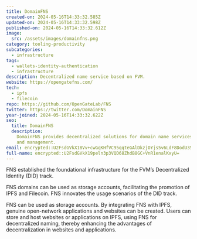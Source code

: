 ```yaml
---
title: DomainFNS
created-on: 2024-05-16T14:33:32.585Z
updated-on: 2024-05-16T14:33:32.598Z
published-on: 2024-05-16T14:33:32.612Z
image:
  src: /assets/images/domainfns.png
category: tooling-productivity
subcategories:
  - infrastructure
tags:
  - wallets-identity-authentication
  - infrastructure
description: Decentralized name service based on FVM.
website: https://opengatefns.com/
tech:
  - ipfs
  - filecoin
repo: https://github.com/OpenGateLab/FNS
twitter: https://twitter.com/DomainFNS
year-joined: 2024-05-16T14:33:32.622Z
seo:
  title: DomainFNS
  description:
    DomainFNS provides decentralized solutions for domain name services
    and management.
email: encrypted::U2FsdGVkX18Vv+cwGqKHfVC95qqteGAlDkzjOYjs5v6LdF8DodU35O1bG04RVmv2
full-name: encrypted::U2FsdGVkX19peln3p3VQD68ZhdB8GC+VnR1enalKxyU=
---
```


FNS established the foundational infrastructure for the FVM’s Decentralized Identity (DID) track.

FNS domains can be used as storage accounts, facilitating the promotion of IPFS and Filecoin. FNS innovates the usage scenarios of the DID track.

FNS can be used as storage accounts. By integrating FNS with IPFS, genuine open-network applications and websites can be created. Users can store and host websites or applications on IPFS, using FNS for decentralized naming, thereby enhancing the advantages of decentralization in websites and applications.
